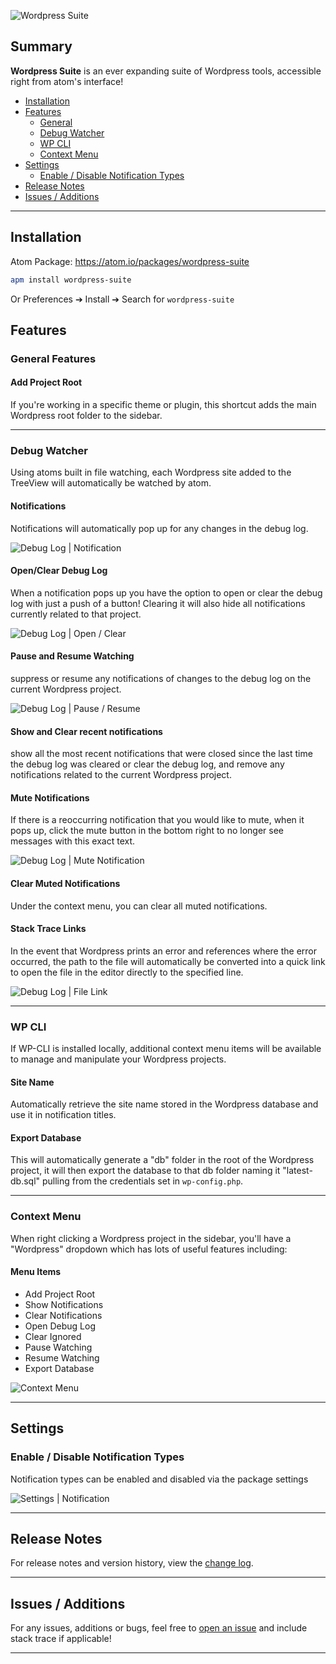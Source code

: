 ![Wordpress Suite](https://raw.githubusercontent.com/peterjohnhunt/wordpress-suite/master/assets/logo.png "Wordpress Suite")

## Summary
**Wordpress Suite** is an ever expanding suite of Wordpress tools, accessible right from atom's interface!
* [Installation](#installation)
* [Features](#features)
    * [General](#general-features)
    * [Debug Watcher](#debug-watcher)
    * [WP CLI](#wp-cli)
    * [Context Menu](#context-menu)
* [Settings](#settings)
    * [Enable / Disable Notification Types](#enable-disable-notification-types)
* [Release Notes](#release-notes)
* [Issues / Additions](#issues-additions)

---

## Installation
Atom Package: https://atom.io/packages/wordpress-suite

```bash
apm install wordpress-suite
```
Or Preferences ➔ Install ➔ Search for `wordpress-suite`

## Features

### General Features

#### Add Project Root
If you're working in a specific theme or plugin, this shortcut adds the main Wordpress root folder to the sidebar.

---

### Debug Watcher
Using atoms built in file watching, each Wordpress site added to the TreeView will automatically be watched by atom.

#### Notifications
Notifications will automatically pop up for any changes in the debug log.

![Debug Log | Notification](https://raw.githubusercontent.com/peterjohnhunt/wordpress-suite/master/assets/notification.gif "Debug Log Notification")

#### Open/Clear Debug Log
When a notification pops up you have the option to open or clear the debug log with just a push of a button! Clearing it will also hide all notifications currently related to that project.

![Debug Log | Open / Clear](https://raw.githubusercontent.com/peterjohnhunt/wordpress-suite/master/assets/open_clear.gif "Debug Log Open / Clear")

#### Pause and Resume Watching
suppress or resume any notifications of changes to the debug log on the current Wordpress project.

![Debug Log | Pause / Resume ](https://raw.githubusercontent.com/peterjohnhunt/wordpress-suite/master/assets/pause_resume.gif "Debug Log | Pause / Resume")

#### Show and Clear recent notifications
show all the most recent notifications that were closed since the last time the debug log was cleared or clear the debug log, and remove any notifications related to the current Wordpress project.

#### Mute Notifications
If there is a reoccurring notification that you would like to mute, when it pops up, click the mute button in the bottom right to no longer see messages with this exact text.

![Debug Log | Mute Notification](https://raw.githubusercontent.com/peterjohnhunt/wordpress-suite/master/assets/mute.gif "Debug Log | Mute Notification")

#### Clear Muted Notifications
Under the context menu, you can clear all muted notifications.

#### Stack Trace Links
In the event that Wordpress prints an error and references where the error occurred, the path to the file will automatically be converted into a quick link to open the file in the editor directly to the specified line.

![Debug Log | File Link](https://raw.githubusercontent.com/peterjohnhunt/wordpress-suite/master/assets/file_link.gif "Debug Log File Link")

---

### WP CLI
If WP-CLI is installed locally, additional context menu items will be available to manage and manipulate your Wordpress projects.

#### Site Name
Automatically retrieve the site name stored in the Wordpress database and use it in notification titles.

#### Export Database
This will automatically generate a "db" folder in the root of the Wordpress project, it will then export the database to that db folder naming it "latest-db.sql" pulling from the credentials set in `wp-config.php`.

---

### Context Menu
When right clicking a Wordpress project in the sidebar, you'll have a "Wordpress" dropdown which has lots of useful features including:

#### Menu Items
* Add Project Root
* Show Notifications
* Clear Notifications
* Open Debug Log
* Clear Ignored
* Pause Watching
* Resume Watching
* Export Database

![Context Menu](https://raw.githubusercontent.com/peterjohnhunt/wordpress-suite/master/assets/context.gif "Context Menu")

---

## Settings

### Enable / Disable Notification Types
Notification types can be enabled and disabled via the package settings

![Settings | Notification ](https://raw.githubusercontent.com/peterjohnhunt/wordpress-suite/master/assets/notification_settings.gif "Notification Settings")

---

## Release Notes
For release notes and version history, view the [change log](https://github.com/peterjohnhunt/wordpress-suite/blob/master/changelog.md#change-log).

---

## Issues / Additions
For any issues, additions or bugs, feel free to [open an issue](https://github.com/peterjohnhunt/wordpress-suite/issues/new) and include stack trace if applicable!

---